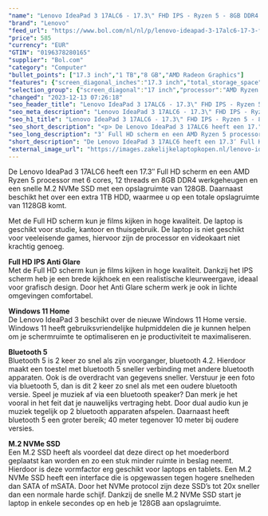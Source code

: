 ```yaml
---
"name": "Lenovo IdeaPad 3 17ALC6 - 17.3\" FHD IPS - Ryzen 5 - 8GB DDR4 - 128GB SSD + 1TB HDD - W11 Home"
"brand": "Lenovo"
"feed_url": "https://www.bol.com/nl/nl/p/lenovo-ideapad-3-17alc6-17-3-fhd-ips-ryzen-5-8gb-ddr4-128gb-ssd-1tb-hdd-w11-home/9300000161512771"
"price": 585
"currency": "EUR"
"GTIN": "0196378280165"
"supplier": "Bol.com"
"category": "Computer"
"bullet_points": ["17.3 inch","1 TB","8 GB","AMD Radeon Graphics"]
"features": {"screen_diagonal_inches":"17.3 inch","total_storage_space":"1 TB","memory_size":"8 GB","graphics_card":"AMD Radeon Graphics"}
"selection_group": {"screen_diagonal":"17 inch","processor":"AMD Ryzen 5","changed_price_past_3_days":false,"product_family":"Ideapad"}
"changed": "2023-12-13 07:26:18"
"seo_header_title": "Lenovo IdeaPad 3 17ALC6 - 17.3\" FHD IPS - Ryzen 5 - 8GB DDR4 - 128GB SSD + 1TB HDD - W11 Home"
"seo_meta_description": "Lenovo IdeaPad 3 17ALC6 - 17.3\" FHD IPS - Ryzen 5 - 8GB DDR4 - 128GB SSD + 1TB HDD - W11 Home"
"seo_h1_title": "Lenovo IdeaPad 3 17ALC6 - 17.3\" FHD IPS - Ryzen 5 - 8GB DDR4 - 128GB SSD + 1TB HDD - W11 Home"
"seo_short_description": "<p> De Lenovo IdeaPad 3 17ALC6 heeft een 17."
"seo_long_description": "3″ Full HD scherm en een AMD Ryzen 5 processor met 6 cores, 12 threads en 8GB DDR4 werkgeheugen en een snelle M. 2 NVMe SSD met een opslagruimte van 128GB. Daarnaast beschikt het over een extra 1TB HDD, waarmee u op een totale opslagruimte van 1128GB komt. </p> <p> Met de Full HD scherm kun je films kijken in hoge kwaliteit. De laptop is geschikt voor studie, kantoor en thuisgebruik. De laptop is niet geschikt voor veeleisende games, hiervoor zijn de processor en videokaart niet krachtig genoeg. </p> <p> <strong>Full HD IPS Anti Glare</strong><br />Met de Full HD scherm kun je films kijken in hoge kwaliteit. Dankzij het IPS scherm heb je een brede kijkhoek en een realistische kleurweergave, ideaal voor grafisch design. Door het Anti Glare scherm werk je ook in lichte omgevingen comfortabel. </p> <p> <strong>Windows 11 Home</strong><br />De Lenovo IdeaPad 3 beschikt over de nieuwe Windows 11 Home versie. Windows 11 heeft gebruiksvriendelijke hulpmiddelen die je kunnen helpen om je schermruimte te optimaliseren en je productiviteit te maximaliseren. </p> <p> <strong>Bluetooth 5</strong><br />Bluetooth 5 is 2 keer zo snel als zijn voorganger, bluetooth 4. 2. Hierdoor maakt een toestel met bluetooth 5 sneller verbinding met andere bluetooth apparaten. Ook is de overdracht van gegevens sneller. Verstuur je een foto via bluetooth 5, dan is dit 2 keer zo snel als met een oudere bluetooth versie. Speel je muziek af via een bluetooth speaker? Dan merk je het vooral in het feit dat je nauwelijks vertraging hebt. Door dual audio kun je muziek tegelijk op 2 bluetooth apparaten afspelen. Daarnaast heeft bluetooth 5 een groter bereik; 40 meter tegenover 10 meter bij oudere versies. </p> <p> <strong>M. 2 NVMe SSD</strong><br />Een M. 2 SSD heeft als voordeel dat deze direct op het moederbord geplaatst kan worden en zo een stuk minder ruimte in beslag neemt. Hierdoor is deze vormfactor erg geschikt voor laptops en tablets. Een M. 2 NVMe SSD heeft een interface die is opgewassen tegen hogere snelheden dan SATA of mSATA. Door het NVMe protocol zijn deze SSD’s tot 20x sneller dan een normale harde schijf. Dankzij de snelle M. 2 NVMe SSD start je laptop in enkele secondes op en heb je 128GB aan opslagruimte. </p>"
"short_description": "De Lenovo IdeaPad 3 17ALC6 heeft een 17.3″ Full HD scherm en een AMD Ryzen 5 processor met 6 cores, 12 threads en 8GB DDR4 werkgeheugen en een snelle M.2 NVMe SSD met een opslagruimte van 128GB. Daarnaast beschikt het over een extra 1TB HDD, waarmee u op een totale opslagruimte van 1128GB komt. Met de Full HD scherm kun je films kijken in hoge kwaliteit. De laptop is geschikt voor studie, kantoor en thuisgebruik. De laptop is niet geschikt voor veeleisende games, hiervoor zijn de processor en videokaart niet krachtig genoeg. Full HD IPS Anti Glare Met de Full HD scherm kun je films kijken in hoge kwaliteit. Dankzij het IPS scherm heb je een brede kijkhoek en een realistische kleurweergave, ideaal voor grafisch design. Door het Anti Glare scherm werk je ook in lichte omgevingen comfortabel. Windows 11 Home De Lenovo IdeaPad 3 beschikt over de nieuwe Windows 11 Home versie. Windows 11 heeft gebruiksvriendelijke hulpmiddelen die je kunnen helpen om je schermruimte te optimaliseren en je productiviteit te maximaliseren. Bluetooth 5 Bluetooth 5 is 2 keer zo snel als zijn voorganger, bluetooth 4.2. Hierdoor maakt een toestel met bluetooth 5 sneller verbinding met andere bluetooth apparaten. Ook is de overdracht van gegevens sneller. Verstuur je een foto via bluetooth 5, dan is dit 2 keer zo snel als met een oudere bluetooth versie. Speel je muziek af via een bluetooth speaker? Dan merk je het vooral in het feit dat je nauwelijks vertraging hebt. Door dual audio kun je muziek tegelijk op 2 bluetooth apparaten afspelen. Daarnaast heeft bluetooth 5 een groter bereik; 40 meter tegenover 10 meter bij oudere versies. M.2 NVMe SSD Een M.2 SSD heeft als voordeel dat deze direct op het moederbord geplaatst kan worden en zo een stuk minder ruimte in beslag neemt. Hierdoor is deze vormfactor erg geschikt voor laptops en tablets. Een M.2 NVMe SSD heeft een interface die is opgewassen tegen hogere snelheden dan SATA of mSATA. Door het NVMe protocol zijn deze SSD’s tot 20x sneller dan een normale harde schijf. Dankzij de snelle M.2 NVMe SSD start je laptop in enkele secondes op en heb je 128GB aan opslagruimte."
"external_image_url": "https://images.zakelijkelaptopkopen.nl/lenovo-ideapad-3-17alc6-17-3-fhd-ips-ryzen-5-8gb-ddr4-128gb-ssd-1tb-hdd-w11-home.webp"
---
```


<p> De Lenovo IdeaPad 3 17ALC6 heeft een 17.3″ Full HD scherm en een AMD Ryzen 5 processor met 6 cores, 12 threads en 8GB DDR4 werkgeheugen en een snelle M.2 NVMe SSD met een opslagruimte van 128GB. Daarnaast beschikt het over een extra 1TB HDD, waarmee u op een totale opslagruimte van 1128GB komt. </p> <p> Met de Full HD scherm kun je films kijken in hoge kwaliteit. De laptop is geschikt voor studie, kantoor en thuisgebruik. De laptop is niet geschikt voor veeleisende games, hiervoor zijn de processor en videokaart niet krachtig genoeg. </p> <p> <strong>Full HD IPS Anti Glare</strong><br />Met de Full HD scherm kun je films kijken in hoge kwaliteit. Dankzij het IPS scherm heb je een brede kijkhoek en een realistische kleurweergave, ideaal voor grafisch design. Door het Anti Glare scherm werk je ook in lichte omgevingen comfortabel. </p> <p> <strong>Windows 11 Home</strong><br />De Lenovo IdeaPad 3 beschikt over de nieuwe Windows 11 Home versie. Windows 11 heeft gebruiksvriendelijke hulpmiddelen die je kunnen helpen om je schermruimte te optimaliseren en je productiviteit te maximaliseren. </p> <p> <strong>Bluetooth 5</strong><br />Bluetooth 5 is 2 keer zo snel als zijn voorganger, bluetooth 4.2. Hierdoor maakt een toestel met bluetooth 5 sneller verbinding met andere bluetooth apparaten. Ook is de overdracht van gegevens sneller. Verstuur je een foto via bluetooth 5, dan is dit 2 keer zo snel als met een oudere bluetooth versie. Speel je muziek af via een bluetooth speaker? Dan merk je het vooral in het feit dat je nauwelijks vertraging hebt. Door dual audio kun je muziek tegelijk op 2 bluetooth apparaten afspelen. Daarnaast heeft bluetooth 5 een groter bereik; 40 meter tegenover 10 meter bij oudere versies. </p> <p> <strong>M.2 NVMe SSD</strong><br />Een M.2 SSD heeft als voordeel dat deze direct op het moederbord geplaatst kan worden en zo een stuk minder ruimte in beslag neemt. Hierdoor is deze vormfactor erg geschikt voor laptops en tablets. Een M.2 NVMe SSD heeft een interface die is opgewassen tegen hogere snelheden dan SATA of mSATA. Door het NVMe protocol zijn deze SSD’s tot 20x sneller dan een normale harde schijf. Dankzij de snelle M.2 NVMe SSD start je laptop in enkele secondes op en heb je 128GB aan opslagruimte. </p>